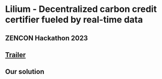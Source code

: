 # Lilium - Decentralized carbon credit certifier fueled by real-time data
## ZENCON Hackathon 2023
## [Trailer]()

<banner>


## Our solution
